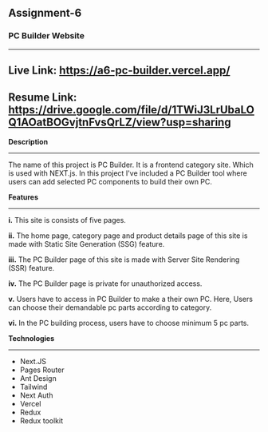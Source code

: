 ## Assignment-6
### PC Builder Website
__________________________________
## Live Link: https://a6-pc-builder.vercel.app/

## Resume Link: https://drive.google.com/file/d/1TWiJ3LrUbaLOQ1AOatBOGvjtnFvsQrLZ/view?usp=sharing

__Description__
______________________________
The name of this project is PC Builder. It is a frontend category site. Which is used with NEXT.js. In this project I've included a PC Builder tool where users can add selected PC components to build their own PC.

__Features__
______________________________
__i.__ This site is consists of five pages. 

__ii.__ The home page, category page and product details page of this site is made with Static Site Generation (SSG) feature.

__iii.__ The PC Builder page of this site is made with Server Site Rendering (SSR) feature.

__iv.__ The PC Builder page is private for unauthorized access.

__v.__ Users have to access in PC Builder to make a their own PC. Here, Users can choose their demandable pc parts according to category. 

__vi.__ In the PC building process, users have to choose minimum 5 pc parts. 


__Technologies__
______________________________
- Next.JS
- Pages Router
- Ant Design
- Tailwind
- Next Auth
- Vercel 
- Redux
- Redux toolkit






